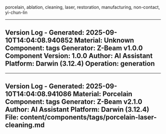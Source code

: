 porcelain, ablation, cleaning, laser, restoration, manufacturing, non-contact, yi-chun-lin

---
Version Log - Generated: 2025-09-10T14:04:08.940852
Material: Unknown
Component: tags
Generator: Z-Beam v1.0.0
Component Version: 1.0.0
Author: AI Assistant
Platform: Darwin (3.12.4)
Operation: generation
---

---
Version Log - Generated: 2025-09-10T14:04:08.941086
Material: Porcelain
Component: tags
Generator: Z-Beam v2.1.0
Author: AI Assistant
Platform: Darwin (3.12.4)
File: content/components/tags/porcelain-laser-cleaning.md
---